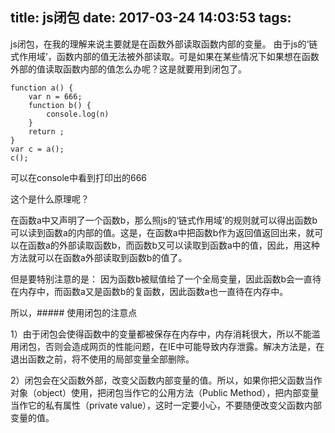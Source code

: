 title: js闭包
date: 2017-03-24 14:03:53
tags:
---
js闭包，在我的理解来说主要就是在函数外部读取函数内部的变量。
由于js的‘链式作用域’，函数内部的值无法被外部读取。可是如果在某些情况下如果想在函数外部的值读取函数内部的值怎么办呢？这是就要用到闭包了。

	function a() {
		var n = 666;
		function b() {
			console.log(n)
		}
		return ;
	}
	var c = a();
	c();
可以在console中看到打印出的666

这个是什么原理呢？

在函数a中又声明了一个函数b，那么照js的‘链式作用域’的规则就可以得出函数b可以读到函数a的内部的值。这是，在函数a中把函数b作为返回值返回出来，就可以在函数a的外部读取函数b，而函数b又可以读取到函数a中的值，因此，用这种方法就可以在函数a外部读取到函数b的值了。

但是要特别注意的是： 因为函数b被赋值给了一个全局变量，因此函数b会一直待在内存中，而函数a又是函数b的复函数，因此函数a也一直待在内存中。

所以，##### 使用闭包的注意点

1）由于闭包会使得函数中的变量都被保存在内存中，内存消耗很大，所以不能滥用闭包，否则会造成网页的性能问题，在IE中可能导致内存泄露。解决方法是，在退出函数之前，将不使用的局部变量全部删除。

2）闭包会在父函数外部，改变父函数内部变量的值。所以，如果你把父函数当作对象（object）使用，把闭包当作它的公用方法（Public Method），把内部变量当作它的私有属性（private value），这时一定要小心，不要随便改变父函数内部变量的值。